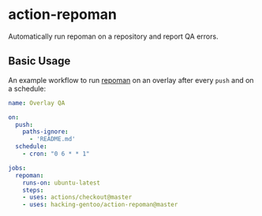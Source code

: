 # action-repoman

Automatically run repoman on a repository and report QA errors.

## Basic Usage

An example workflow to run [repoman](https://wiki.gentoo.org/wiki/Repoman) on an overlay after every `push`
and on a schedule:

```yaml
name: Overlay QA

on:
  push:
    paths-ignore:
      - 'README.md'
  schedule:
    - cron: "0 6 * * 1"

jobs:
  repoman:
    runs-on: ubuntu-latest
    steps:
    - uses: actions/checkout@master
    - uses: hacking-gentoo/action-repoman@master
```